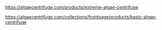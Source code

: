 https://algaecentrifuge.com/products/extreme-algae-centrifuge

https://algaecentrifuge.com/collections/frontpage/products/basic-algae-centrifuge
